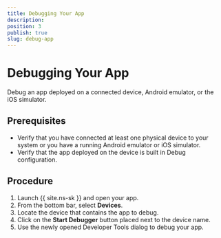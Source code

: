 ```yaml
---
title: Debugging Your App
description: 
position: 3
publish: true
slug: debug-app
---
```


# Debugging Your App

Debug an app deployed on a connected device, Android emulator, or the iOS simulator. 

## Prerequisites

* Verify that you have connected at least one physical device to your system or you have a running Android emulator or iOS simulator.
* Verify that the app deployed on the device is built in Debug configuration.

## Procedure

1. Launch {{ site.ns-sk }} and open your app.
1. From the bottom bar, select **Devices**.
1. Locate the device that contains the app to debug. 
1. Click on the **Start Debugger** button placed next to the device name. 
1. Use the newly opened Developer Tools dialog to debug your app.

